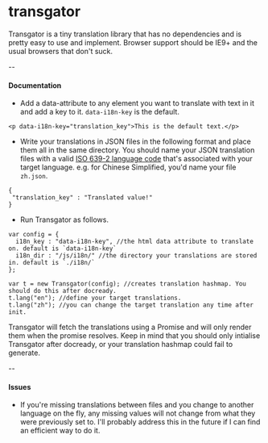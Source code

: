 # transgator

Transgator is a tiny translation library that has no dependencies and is pretty easy to use and implement. Browser support should be IE9+ and the usual browsers that don't suck.

--
#### Documentation

- Add a data-attribute to any element you want to translate with text in it and add a key to it. `data-i18n-key` is the default.
```
<p data-i18n-key="translation_key">This is the default text.</p>
```

- Write your translations in JSON files in the following format and place them all in the same directory. You should name your JSON translation files with a valid [ISO 639-2 language code](http://www.loc.gov/standards/iso639-2/php/code_list.php) that's associated with your target language. e.g. for Chinese Simplified, you'd name your file `zh.json`.


```
{
 "translation_key" : "Translated value!"
}
```

- Run Transgator as follows.

```
var config = {
  i18n_key : "data-i18n-key", //the html data attribute to translate on. default is `data-i18n-key`
  i18n_dir : "/js/i18n/" //the directory your translations are stored in. default is `./i18n/`
};

var t = new Transgator(config); //creates translation hashmap. You should do this after docready.
t.lang("en"); //define your target translations.
t.lang("zh"); //you can change the target translation any time after init.
```

Transgator will fetch the translations using a Promise and will only render them when the promise resolves. Keep in mind that you should only intialise Transgator after docready, or your translation hashmap could fail to generate.

--

#### Issues
- If you're missing translations between files and you change to another language on the fly, any missing values will not change from what they were previously set to. I'll probably address this in the future if I can find an efficient way to do it.
